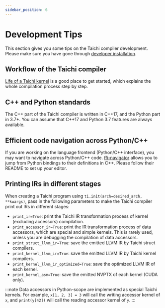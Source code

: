```yaml
---
sidebar_position: 6
---
```


# Development Tips

This section gives you some tips on the Taichi compiler development.
Please make sure you have gone through [developer installation](./dev_install.md).

## Workflow of the Taichi compiler

[Life of a Taichi kernel](../internals/compilation.md) is a good place to get started,
which explains the whole compilation process step by step.

## C++ and Python standards

The C++ part of the Taichi compiler is written in C++17, and the Python part in 3.7+.
You can assume that C++17 and Python 3.7 features are always available.

## Efficient code navigation across Python/C++

If you are working on the language frontend (Python/C++ interface), you may
want to navigate across Python/C++ code. [ffi-navigator](https://github.com/tqchen/ffi-navigator)
allows you to jump from Python bindings to their definitions in C++. Please follow their
README to set up your editor.

## Printing IRs in different stages

When creating a Taichi program using
`ti.init(arch=desired_arch, **kwargs)`, pass in the following parameters
to make the Taichi compiler print out IRs in different stages:

- `print_ir=True`: print the Taichi IR transformation process of
  kernel (excluding accessors) compilation.
- `print_accessor_ir=True`: print the IR transformation process of
  data accessors, which are special and simple kernels. This is
  rarely used, unless you are debugging the compilation of data
  accessors.
- `print_struct_llvm_ir=True`: save the emitted LLVM IR by Taichi
  struct compilers.
- `print_kernel_llvm_ir=True`: save the emitted LLVM IR by Taichi
  kernel compilers.
- `print_kernel_llvm_ir_optimized=True`: save the optimized LLVM IR
  of each kernel.
- `print_kernel_asm=True`: save the emitted NVPTX of each kernel
  (CUDA only).

:::note
Data accessors in Python-scope are implemented as special Taichi
kernels. For example, `x[1, 2, 3] = 3` will call the writing accessor
kernel of `x`, and `print(y[42])` will call the reading accessor kernel
of `y`.
:::
